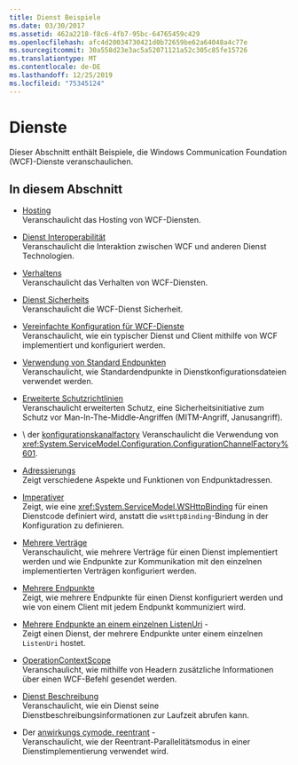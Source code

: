```yaml
---
title: Dienst Beispiele
ms.date: 03/30/2017
ms.assetid: 462a2218-f8c6-4fb7-95bc-64765459c429
ms.openlocfilehash: afc4d20034730421d0b72659be62a64048a4c77e
ms.sourcegitcommit: 30a558d23e3ac5a52071121a52c305c85fe15726
ms.translationtype: MT
ms.contentlocale: de-DE
ms.lasthandoff: 12/25/2019
ms.locfileid: "75345124"
---
```

# <a name="services"></a>Dienste

Dieser Abschnitt enthält Beispiele, die Windows Communication Foundation (WCF)-Dienste veranschaulichen.

## <a name="in-this-section"></a>In diesem Abschnitt

- [Hosting](../../../../docs/framework/wcf/feature-details/hosting.md)\
Veranschaulicht das Hosting von WCF-Diensten.

- [Dienst Interoperabilität](service-interoperability.md)\
Veranschaulicht die Interaktion zwischen WCF und anderen Dienst Technologien.

- [Verhaltens](behaviors.md)\
Veranschaulicht das Verhalten von WCF-Diensten.

- [Dienst Sicherheits](service-security.md)\
Veranschaulicht die WCF-Dienst Sicherheit.

- [Vereinfachte Konfiguration für WCF-Dienste](simplified-configuration-for-wcf-services.md)\
Veranschaulicht, wie ein typischer Dienst und Client mithilfe von WCF implementiert und konfiguriert werden.

- [Verwendung von Standard Endpunkten](usage-of-standard-endpoints.md)\
Veranschaulicht, wie Standardendpunkte in Dienstkonfigurationsdateien verwendet werden.

- [Erweiterte Schutzrichtlinien](extended-protection-policy.md)\
Veranschaulicht erweiterten Schutz, eine Sicherheitsinitiative zum Schutz vor Man-In-The-Middle-Angriffen (MITM-Angriff, Janusangriff).

- \ der [konfigurationskanalfactory](configuration-channel-factory.md)
Veranschaulicht die Verwendung von <xref:System.ServiceModel.Configuration.ConfigurationChannelFactory%601>.

- [Adressierungs](addressing.md)\
Zeigt verschiedene Aspekte und Funktionen von Endpunktadressen.

- [Imperativer](imperative.md)\
Zeigt, wie eine <xref:System.ServiceModel.WSHttpBinding> für einen Dienstcode definiert wird, anstatt die `wsHttpBinding`-Bindung in der Konfiguration zu definieren.

- [Mehrere Verträge](multiple-contracts.md)\
Veranschaulicht, wie mehrere Verträge für einen Dienst implementiert werden und wie Endpunkte zur Kommunikation mit den einzelnen implementierten Verträgen konfiguriert werden.

- [Mehrere Endpunkte](multiple-endpoints.md)\
Zeigt, wie mehrere Endpunkte für einen Dienst konfiguriert werden und wie von einem Client mit jedem Endpunkt kommuniziert wird.

- [Mehrere Endpunkte an einem einzelnen ListenUri](multiple-endpoints-at-a-single-listenuri.md) -\
Zeigt einen Dienst, der mehrere Endpunkte unter einem einzelnen `ListenUri` hostet.

- [OperationContextScope](operationcontextscope.md)\
Veranschaulicht, wie mithilfe von Headern zusätzliche Informationen über einen WCF-Befehl gesendet werden.

- [Dienst Beschreibung](service-description.md)\
Veranschaulicht, wie ein Dienst seine Dienstbeschreibungsinformationen zur Laufzeit abrufen kann.

- Der [anwirkungs cymode. reentrant](concurrencymode-reentrant.md) -\
Veranschaulicht, wie der Reentrant-Parallelitätsmodus in einer Dienstimplementierung verwendet wird.
